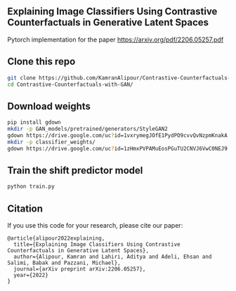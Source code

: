 ## Explaining Image Classifiers Using Contrastive Counterfactuals in Generative Latent Spaces

Pytorch implementation for the paper https://arxiv.org/pdf/2206.05257.pdf

## Clone this repo
```bash
git clone https://github.com/KamranAlipour/Contrastive-Counterfactuals-with-GAN.git
cd Contrastive-Counterfactuals-with-GAN/
```

## Download weights
```bash
pip install gdown
mkdir -p GAN_models/pretrained/generators/StyleGAN2
gdown https://drive.google.com/uc?id=1vxrymegJOfE1PydPO9cvvQvNzpmKnakA -O GAN_models/pretrained/generators/StyleGAN2/stylegan2-ffhq-config-f.pt
mkdir -p classifier_weights/
gdown https://drive.google.com/uc?id=1zHmxPVPAMuEosPGuTU2CNVJ6VwC0NEJ9 -O classifier_weights/celebA_MultiLabels_vgg11_classifier.pt
```

## Train the shift predictor model
```bash
python train.py
```

## Citation
If you use this code for your research, please cite our paper: 
```
@article{alipour2022explaining,
  title={Explaining Image Classifiers Using Contrastive Counterfactuals in Generative Latent Spaces},
  author={Alipour, Kamran and Lahiri, Aditya and Adeli, Ehsan and Salimi, Babak and Pazzani, Michael},
  journal={arXiv preprint arXiv:2206.05257},
  year={2022}
}
```